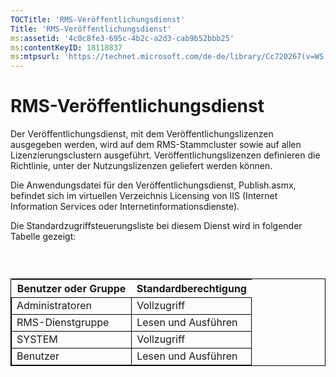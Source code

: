 ```yaml
---
TOCTitle: 'RMS-Veröffentlichungsdienst'
Title: 'RMS-Veröffentlichungsdienst'
ms:assetid: '4c0c8fe3-695c-4b2c-a2d3-cab9b52bbb25'
ms:contentKeyID: 18118837
ms:mtpsurl: 'https://technet.microsoft.com/de-de/library/Cc720267(v=WS.10)'
---
```


RMS-Veröffentlichungsdienst
===========================

Der Veröffentlichungsdienst, mit dem Veröffentlichungslizenzen ausgegeben werden, wird auf dem RMS-Stammcluster sowie auf allen Lizenzierungsclustern ausgeführt. Veröffentlichungslizenzen definieren die Richtlinie, unter der Nutzungslizenzen geliefert werden können.

Die Anwendungsdatei für den Veröffentlichungsdienst, Publish.asmx, befindet sich im virtuellen Verzeichnis Licensing von IIS (Internet Information Services oder Internetinformationsdienste).

Die Standardzugriffsteuerungsliste bei diesem Dienst wird in folgender Tabelle gezeigt:

###  

 
<table style="border:1px solid black;">
<colgroup>
<col width="50%" />
<col width="50%" />
</colgroup>
<thead>
<tr class="header">
<th>Benutzer oder Gruppe</th>
<th>Standardberechtigung</th>
</tr>
</thead>
<tbody>
<tr class="odd">
<td style="border:1px solid black;">Administratoren</td>
<td style="border:1px solid black;">Vollzugriff</td>
</tr>
<tr class="even">
<td style="border:1px solid black;">RMS-Dienstgruppe</td>
<td style="border:1px solid black;">Lesen und Ausführen</td>
</tr>
<tr class="odd">
<td style="border:1px solid black;">SYSTEM</td>
<td style="border:1px solid black;">Vollzugriff</td>
</tr>
<tr class="even">
<td style="border:1px solid black;">Benutzer</td>
<td style="border:1px solid black;">Lesen und Ausführen</td>
</tr>
</tbody>
</table>

